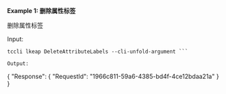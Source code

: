 **Example 1: 删除属性标签**

删除属性标签

Input: 

```
tccli lkeap DeleteAttributeLabels --cli-unfold-argument ```

Output: 
```
{
    "Response": {
        "RequestId": "1966c811-59a6-4385-bd4f-4ce12bdaa21a"
    }
}
```

